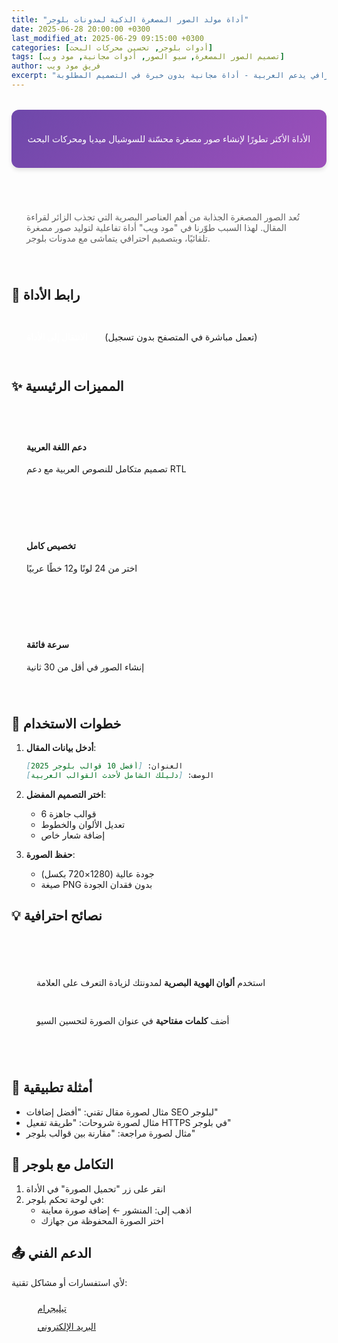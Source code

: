 ```yaml
---
title: "أداة مولد الصور المصغرة الذكية لمدونات بلوجر"
date: 2025-06-28 20:00:00 +0300
last_modified_at: 2025-06-29 09:15:00 +0300
categories: [أدوات بلوجر, تحسين محركات البحث]
tags: [تصميم الصور المصغرة, سيو الصور, أدوات مجانية, مود ويب]
author: فريق مود ويب
excerpt: "أنشئ صورًا مصغرة جذابة تلقائيًا لمقالات بلوجر بتصميم احترافي يدعم العربية - أداة مجانية بدون خبرة في التصميم المطلوبة."
---
```


<div class="featured-box">
  <i class="fas fa-magic"></i>
  <p>الأداة الأكثر تطورًا لإنشاء صور مصغرة محسّنة للسوشيال ميديا ومحركات البحث</p>
</div>

<blockquote class="quote-card">
  <p>تُعد الصور المصغرة الجذابة من أهم العناصر البصرية التي تجذب الزائر لقراءة المقال. لهذا السبب طوّرنا في "مود ويب" أداة تفاعلية لتوليد صور مصغرة تلقائيًا، وبتصميم احترافي يتماشى مع مدونات بلوجر.</p>
</blockquote>

## 🔗 رابط الأداة
<div class="tool-link">
  <a href="https://www.modweeb.com/p/post-thumbnail-generator.html" target="_blank" class="btn-download">
    <i class="fas fa-external-link-alt"></i> الانتقال إلى الأداة
  </a>
  <span class="note">(تعمل مباشرة في المتصفح بدون تسجيل)</span>
</div>

## ✨ المميزات الرئيسية
<div class="features-grid">
  <div class="feature">
    <i class="fas fa-text-height"></i>
    <h4>دعم اللغة العربية</h4>
    <p>تصميم متكامل للنصوص العربية مع دعم RTL</p>
  </div>
  <div class="feature">
    <i class="fas fa-palette"></i>
    <h4>تخصيص كامل</h4>
    <p>اختر من 24 لونًا و12 خطًا عربيًا</p>
  </div>
  <div class="feature">
    <i class="fas fa-bolt"></i>
    <h4>سرعة فائقة</h4>
    <p>إنشاء الصور في أقل من 30 ثانية</p>
  </div>
</div>

## 🧪 خطوات الاستخدام
1. **أدخل بيانات المقال**:
   ```markdown
   العنوان: [أفضل 10 قوالب بلوجر 2025]
   الوصف: [دليلك الشامل لأحدث القوالب العربية]
   ```

2. **اختر التصميم المفضل**:
   - 6 قوالب جاهزة
   - تعديل الألوان والخطوط
   - إضافة شعار خاص

3. **حفظ الصورة**:
   - جودة عالية (1280×720 بكسل)
   - صيغة PNG بدون فقدان الجودة

## 💡 نصائح احترافية
<div class="pro-tips">
  <div class="tip">
    <i class="fas fa-lightbulb"></i>
    <p>استخدم <strong>ألوان الهوية البصرية</strong> لمدونتك لزيادة التعرف على العلامة</p>
  </div>
  <div class="tip">
    <i class="fas fa-search"></i>
    <p>أضف <strong>كلمات مفتاحية</strong> في عنوان الصورة لتحسين السيو</p>
  </div>
</div>

## 📌 أمثلة تطبيقية
- مثال لصورة مقال تقني: "أفضل إضافات SEO لبلوجر"
- مثال لصورة شروحات: "طريقة تفعيل HTTPS في بلوجر"
- مثال لصورة مراجعة: "مقارنة بين قوالب بلوجر"

## 🔄 التكامل مع بلوجر
1. انقر على زر "تحميل الصورة" في الأداة
2. في لوحة تحكم بلوجر:
   - اذهب إلى: المنشور ← إضافة صورة معاينة
   - اختر الصورة المحفوظة من جهازك

## 📤 الدعم الفني
<p class="support-note">لأي استفسارات أو مشاكل تقنية:</p>
<ul class="contact-links">
  <li><i class="fab fa-telegram"></i> <a href="https://t.me/modweeb" target="_blank">تيليجرام</a></li>
  <li><i class="fas fa-envelope"></i> <a href="mailto:modweeb3@gmail.com">البريد الإلكتروني</a></li>
</ul>

<style>
/* التنسيقات العامة */
.featured-box {
  background: linear-gradient(135deg, #6e48aa 0%, #9d50bb 100%);
  color: white;
  padding: 1.5rem;
  border-radius: 12px;
  margin: 2rem 0;
  text-align: center;
  box-shadow: 0 4px 6px rgba(0,0,0,0.1);
}

.featured-box i {
  font-size: 2rem;
  margin-bottom: 0.5rem;
}

/* شبكة المميزات */
.features-grid {
  display: grid;
  grid-template-columns: repeat(auto-fit, minmax(250px, 1fr));
  gap: 1.5rem;
  margin: 2rem 0;
}

.feature {
  background: var(--card-bg);
  padding: 1.5rem;
  border-radius: 8px;
  border-left: 3px solid var(--link-hover-color);
  transition: transform 0.3s;
}

.feature:hover {
  transform: translateY(-5px);
}

.feature i {
  color: var(--link-hover-color);
  font-size: 1.5rem;
  margin-bottom: 0.5rem;
}

/* الأزرار */
.btn-download {
  background-color: var(--button-bg);
  color: white !important;
  padding: 0.8rem 1.5rem;
  border-radius: 50px;
  display: inline-block;
  margin: 1rem 0;
  font-weight: bold;
  text-decoration: none !important;
  transition: all 0.3s;
}

.btn-download:hover {
  transform: scale(1.05);
  box-shadow: 0 4px 8px rgba(0,0,0,0.2);
}

/* النصائح الاحترافية */
.pro-tips {
  background: var(--card-bg);
  padding: 1.5rem;
  border-radius: 12px;
  border-left: 4px solid var(--link-hover-color);
  margin: 2rem 0;
}

.tip {
  display: flex;
  align-items: center;
  gap: 1rem;
  margin: 1rem 0;
}

.tip i {
  color: var(--link-hover-color);
  font-size: 1.2rem;
}

/* روابط التواصل */
.contact-links {
  list-style: none;
  padding-left: 0;
  margin: 1.5rem 0;
}

.contact-links li {
  margin: 0.8rem 0;
  display: flex;
  align-items: center;
  gap: 0.8rem;
}

.contact-links i {
  width: 1.5em;
  color: var(--link-hover-color);
  font-size: 1.2rem;
}

/* التأثيرات العامة */
blockquote.quote-card {
  border-left: 4px solid var(--link-hover-color);
  padding: 1.5rem;
  background: var(--card-bg);
  border-radius: 0 8px 8px 0;
  margin: 2rem 0;
}

.note {
  font-size: 0.9rem;
  color: var(--text-muted);
  margin: 1rem 0;
}
</style>
